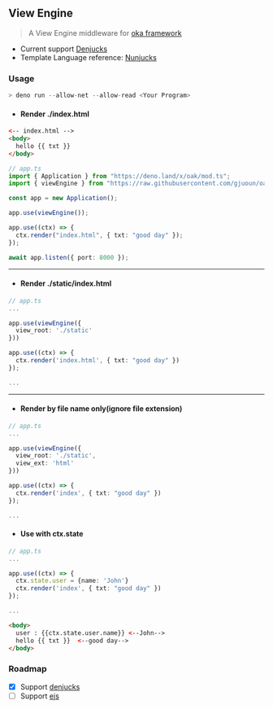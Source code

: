 ## View Engine

> A View Engine middleware for [oka framework](https://github.com/oakserver/oak)

- Current support [Denjucks](https://github.com/denjucks/denjucks)
- Template Language reference: [Nunjucks](https://mozilla.github.io/nunjucks/)

### Usage
```js
> deno run --allow-net --allow-read <Your Program>
```
  
- #### Render ./index.html

```html
<-- index.html -->
<body>
  hello {{ txt }}
</body>
```

```ts
// app.ts
import { Application } from "https://deno.land/x/oak/mod.ts";
import { viewEngine } from "https://raw.githubusercontent.com/gjuoun/oak-view-engine/master/mod.ts";

const app = new Application();

app.use(viewEngine());

app.use((ctx) => {
  ctx.render("index.html", { txt: "good day" });
});

await app.listen({ port: 8000 });
```

---

- #### Render ./static/index.html

```ts
// app.ts
...

app.use(viewEngine({
  view_root: './static'
}))

app.use((ctx) => {
  ctx.render('index.html', { txt: "good day" })
});

...
```

---

- #### Render by file name only(ignore file extension)
```ts
// app.ts
...

app.use(viewEngine({
  view_root: './static',
  view_ext: 'html'
}))

app.use((ctx) => {
  ctx.render('index', { txt: "good day" })
});

...
```

- #### Use with **ctx.state**

```ts
// app.ts
...

app.use((ctx) => {
  ctx.state.user = {name: 'John'}
  ctx.render('index', { txt: "good day" })
});

...
```

```html
<body>
  user : {{ctx.state.user.name}} <--John-->
  hello {{ txt }}  <--good day-->
</body>
```

### Roadmap 
- [x] Support [denjucks](https://github.com/denjucks/denjucks)
- [ ] Support [ejs]()
